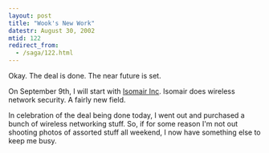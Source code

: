 ```yaml
---
layout: post
title: "Wook's New Work"
datestr: August 30, 2002
mtid: 122
redirect_from:
  - /saga/122.html
---
```


Okay. The deal is done. The near future is set.

On September 9th, I will start with <a href="http://www.isomair.com/">Isomair
Inc</a>. Isomair does wireless network security. A fairly new field.
<p class="words">In celebration of the deal being done today, I went out
and purchased a bunch of wireless networking stuff. So, if for some reason
I'm not out shooting photos of assorted stuff all weekend, I now have
something else to keep me busy.

